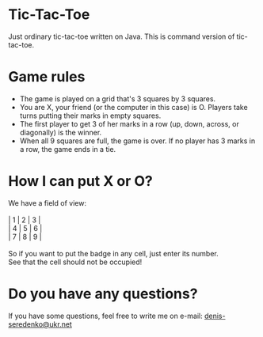 # Tic-Tac-Toe
 Just ordinary tic-tac-toe written on Java. This is command version of tic-tac-toe.
 
# Game rules
 - The game is played on a grid that's 3 squares by 3 squares.
 - You are X, your friend (or the computer in this case) is O. Players take turns putting their marks in empty squares.
 - The first player to get 3 of her marks in a row (up, down, across, or diagonally) is the winner.
 - When all 9 squares are full, the game is over. If no player has 3 marks in a row, the game ends in a tie.
 
# How I can put X or O?
We have a field of view:<br><br>
| 1 | 2 | 3 |<br>
| 4 | 5 | 6 |<br>
| 7 | 8 | 9 |<br><br>
So if you want to put the badge in any cell, just enter its number.<br>
See that the cell should not be occupied!


# Do you have any questions?
If you have some questions, feel free to write me on e-mail: denis-seredenko@ukr.net
